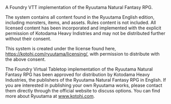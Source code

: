 A Foundry VTT implementation of the Ryuutama Natural Fantasy RPG.

The system contains all content found in the Ryuutama English edition, including monsters, items, and assets. Rules content is not included. All licensed content has been incorporated and implemented with the explicit permission of Kotodama Heavy Indistries and may not be distributed further without their consent.

This system is created under the license found here, https://kotohi.com/ryuutama/licensing/, with permission to distribute with the above consent.

The Foundry Virtual Tabletop implementation of the Ryuutama Natural Fantasy RPG has been approved for distribution by Kotodama Heavy Industries, the publishers of the Ryuutama Natural Fantasy RPG in English. If you are interested in publishing your own Ryuutama works, please contact them directly through the official website to discuss options. You can find more about Ryuutama at www.kotohi.com.
